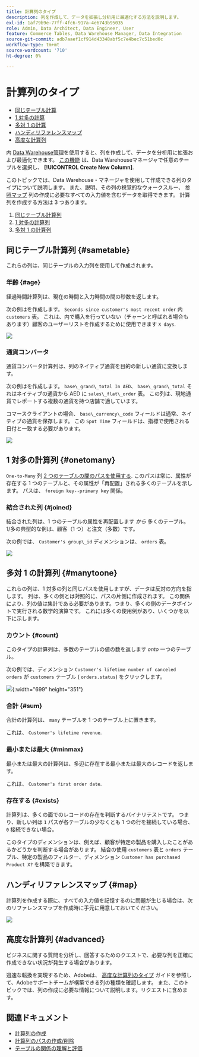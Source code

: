 ```yaml
---
title: 計算列のタイプ
description: 列を作成して、データを拡張し分析用に最適化する方法を説明します。
exl-id: 1af79b9e-77ff-4fc6-917a-4e6743b95035
role: Admin, Data Architect, Data Engineer, User
feature: Commerce Tables, Data Warehouse Manager, Data Integration
source-git-commit: adb7aaef1cf914d43348abf5c7e4bec7c51bed0c
workflow-type: tm+mt
source-wordcount: '710'
ht-degree: 0%

---
```


# 計算列のタイプ

* [同じテーブル計算](#sametable)
* [1 対多の計算](#onetomany)
* [多対 1 の計算](#manytoone)
* [ハンディリファレンスマップ](#map)
* [高度な計算列](#advanced)

内 [Data Warehouse管理](../data-warehouse-mgr/tour-dwm.md)を使用すると、列を作成して、データを分析用に拡張および最適化できます。 [この機能](../data-warehouse-mgr/creating-calculated-columns.md) は、Data Warehouseマネージャで任意のテーブルを選択し、 **[!UICONTROL Create New Column]**.

このトピックでは、Data Warehouse・マネージャを使用して作成できる列のタイプについて説明します。 また、説明、その列の視覚的なウォークスルー、 [参照マップ](#map) 列の作成に必要なすべての入力値を含むデータを取得できます。 計算列を作成する方法は 3 つあります。

1. [同じテーブル計算列](#sametable)
1. [1 対多の計算列](#onetomany)
1. [多対 1 の計算列](#manytoone)

## 同じテーブル計算列 {#sametable}

これらの列は、同じテーブルの入力列を使用して作成されます。

### 年齢 {#age}

経過時間計算列は、現在の時間と入力時間の間の秒数を返します。

次の例はを作成します。 `Seconds since customer's most recent order` 内 `customers` 表。 これは、内で購入を行っていない（チャーンと呼ばれる場合もあります）顧客のユーザーリストを作成するために使用できます `X days`.

![](../../assets/age.gif)

### 通貨コンバータ

通貨コンバータ計算列は、列のネイティブ通貨を目的の新しい通貨に変換します。

次の例はを作成します。 `base\_grand\_total In AED`、 `base\_grand\_total` それはネイティブの通貨から AED に `sales\_flat\_order` 表。 この列は、現地通貨でレポートする複数の通貨を持つ店舗で適しています。

コマースクライアントの場合、 `base\_currency\_code` フィールドは通常、ネイティブの通貨を保存します。 この `Spot Time` フィールドは、指標で使用される日付と一致する必要があります。

![](../../assets/currency_converter.png)

## 1 対多の計算列 {#onetomany}

`One-to-Many` 列 [2 つのテーブルの間のパスを使用する](../../data-analyst/data-warehouse-mgr/create-paths-calc-columns.md). このパスは常に、属性が存在する 1 つのテーブルと、その属性が「再配置」される多くのテーブルを示します。 パスは、 `foreign key--primary key` 関係。

### 結合された列 {#joined}

結合された列は、1 つのテーブルの属性を再配置します *から* 多くのテーブル。 1/多の典型的な例は、顧客（1 つ）と注文（多数）です。

次の例では、 `Customer's group\_id` ディメンションは、 `orders` 表。

![](../../assets/joined_column.gif)

## 多対 1 の計算列 {#manytoone}

これらの列は、1 対多の列と同じパスを使用しますが、データは反対の方向を指します。 列は、多くの側とは対照的に、パスの片側に作成されます。 この関係により、列の値は集計である必要があります。つまり、多くの側のデータポイントで実行される数学的演算です。 これには多くの使用例があり、いくつかを以下に示します。

### カウント {#count}

このタイプの計算列は、多数のテーブルの値の数を返します *onto* 一つのテーブル。

次の例では、ディメンション `Customer's lifetime number of canceled orders` が `customers` テーブル ( `orders.status`) をクリックします。

![](../../assets/many_to_one.gif){:width=&quot;699&quot; height=&quot;351&quot;}

### 合計 {#sum}

合計の計算列は、 `many` テーブルを 1 つのテーブル上に置きます。

これは、 `Customer's lifetime revenue`.

### 最小または最大 {#minmax}

最小または最大の計算列は、多辺に存在する最小または最大のレコードを返します。

これは、 `Customer's first order date`.

### 存在する {#exists}

計算列は、多くの面でのレコードの存在を判断するバイナリテストです。 つまり、新しい列は `1` パスが各テーブルの少なくとも 1 つの行を接続している場合、 `0` 接続できない場合。

このタイプのディメンションは、例えば、顧客が特定の製品を購入したことがあるかどうかを判断する場合があります。 結合の使用 `customers` 表と `orders` テーブル、特定の製品のフィルター、ディメンション `Customer has purchased Product X?` を構築できます。

## ハンディリファレンスマップ {#map}

計算列を作成する際に、すべての入力値を記憶するのに問題が生じる場合は、次のリファレンスマップを作成時に手元に用意しておいてください。

![](../../assets/merged_reference_map.png)

## 高度な計算列 {#advanced}

ビジネスに関する質問を分析し、回答するためのクエストで、必要な列を正確に作成できない状況が発生する場合があります。

迅速な転換を実現するため、Adobeは、 [高度な計算列のタイプ](../../data-analyst/data-warehouse-mgr/adv-calc-columns.md) ガイドを参照して、Adobeサポートチームが構築できる列の種類を確認します。 また、このトピックでは、列の作成に必要な情報について説明します。リクエストに含めます。

## 関連ドキュメント

* [計算列の作成](../../data-analyst/data-warehouse-mgr/creating-calculated-columns.md)
* [計算列のパスの作成/削除](../../data-analyst/data-warehouse-mgr/create-paths-calc-columns.md)
* [テーブルの関係の理解と評価](../../data-analyst/data-warehouse-mgr/table-relationships.md)
